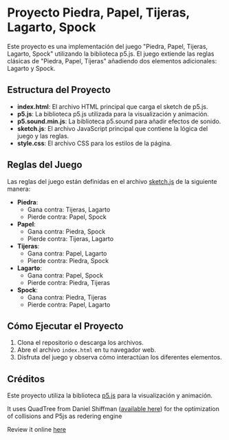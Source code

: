 # Proyecto Piedra, Papel, Tijeras, Lagarto, Spock

Este proyecto es una implementación del juego "Piedra, Papel, Tijeras, Lagarto, Spock" utilizando la biblioteca p5.js. El juego extiende las reglas clásicas de "Piedra, Papel, Tijeras" añadiendo dos elementos adicionales: Lagarto y Spock.

## Estructura del Proyecto

- **index.html**: El archivo HTML principal que carga el sketch de p5.js.
- **p5.js**: La biblioteca p5.js utilizada para la visualización y animación.
- **p5.sound.min.js**: La biblioteca p5.sound para añadir efectos de sonido.
- **sketch.js**: El archivo JavaScript principal que contiene la lógica del juego y las reglas.
- **style.css**: El archivo CSS para los estilos de la página.

## Reglas del Juego

Las reglas del juego están definidas en el archivo [sketch.js](sketch.js) de la siguiente manera:

- **Piedra**:
  - Gana contra: Tijeras, Lagarto
  - Pierde contra: Papel, Spock
- **Papel**:
  - Gana contra: Piedra, Spock
  - Pierde contra: Tijeras, Lagarto
- **Tijeras**:
  - Gana contra: Papel, Lagarto
  - Pierde contra: Piedra, Spock
- **Lagarto**:
  - Gana contra: Papel, Spock
  - Pierde contra: Piedra, Tijeras
- **Spock**:
  - Gana contra: Piedra, Tijeras
  - Pierde contra: Papel, Lagarto

## Cómo Ejecutar el Proyecto

1. Clona el repositorio o descarga los archivos.
2. Abre el archivo `index.html` en tu navegador web.
3. Disfruta del juego y observa cómo interactúan los diferentes elementos.

## Créditos

Este proyecto utiliza la biblioteca [p5.js](https://p5js.org/) para la visualización y animación.

It uses QuadTree from Daniel Shiffman (<a href="https://github.com/CodingTrain/QuadTree" target="_blank">available here</a>) for the optimization of collisions and P5js as redering engine

Review it online <a href="https://cgarciagl.github.io/lagartospock/" target="_blank">here</a>
